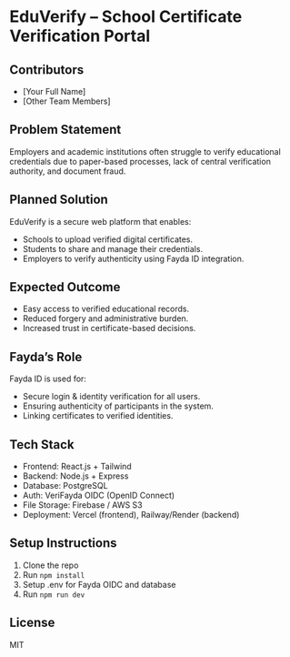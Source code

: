 # EduVerify – School Certificate Verification Portal

## Contributors

- [Your Full Name]
- [Other Team Members]

## Problem Statement

Employers and academic institutions often struggle to verify educational credentials due to paper-based processes, lack of central verification authority, and document fraud.

## Planned Solution

EduVerify is a secure web platform that enables:

- Schools to upload verified digital certificates.
- Students to share and manage their credentials.
- Employers to verify authenticity using Fayda ID integration.

## Expected Outcome

- Easy access to verified educational records.
- Reduced forgery and administrative burden.
- Increased trust in certificate-based decisions.

## Fayda’s Role

Fayda ID is used for:

- Secure login & identity verification for all users.
- Ensuring authenticity of participants in the system.
- Linking certificates to verified identities.

## Tech Stack

- Frontend: React.js + Tailwind
- Backend: Node.js + Express
- Database: PostgreSQL
- Auth: VeriFayda OIDC (OpenID Connect)
- File Storage: Firebase / AWS S3
- Deployment: Vercel (frontend), Railway/Render (backend)

## Setup Instructions

1. Clone the repo
2. Run `npm install`
3. Setup .env for Fayda OIDC and database
4. Run `npm run dev`

## License

MIT
